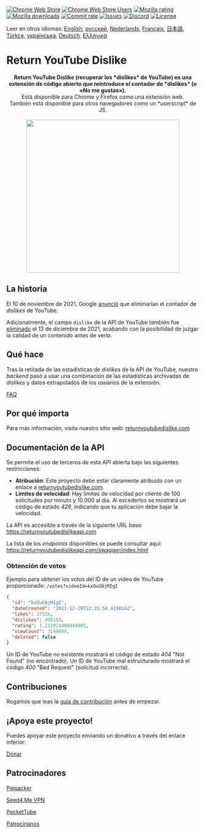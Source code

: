 [![Chrome Web Store](https://img.shields.io/chrome-web-store/stars/gebbhagfogifgggkldgodflihgfeippi?label=Chrome%20Rating&style=flat&logo=google)](https://chrome.google.com/webstore/detail/youtube-dislike-button/gebbhagfogifgggkldgodflihgfeippi/)
[![Chrome Web Store Users](https://img.shields.io/chrome-web-store/users/gebbhagfogifgggkldgodflihgfeippi?label=Chrome%20Users&style=flat&logo=google)](https://chrome.google.com/webstore/detail/youtube-dislike-button/gebbhagfogifgggkldgodflihgfeippi/)
[![Mozilla rating](https://img.shields.io/amo/stars/return-youtube-dislikes?label=Firefox%20Rating&style=flat&logo=firefox)](https://addons.mozilla.org/en-US/firefox/addon/return-youtube-dislikes/)
[![Mozilla downloads](https://img.shields.io/amo/users/return-youtube-dislikes?label=Firefox%20Users&style=flat&logo=firefox)](https://addons.mozilla.org/en-US/firefox/addon/return-youtube-dislikes/)
[![Commit rate](https://img.shields.io/github/commit-activity/m/Anarios/return-youtube-dislike?label=Commits&style=flat)](https://github.com/Anarios/return-youtube-dislike/commits/main)
[![Issues](https://img.shields.io/github/issues/Anarios/return-youtube-dislike?style=flat&label=Issues)](https://github.com/Anarios/return-youtube-dislike/issues)
[![Discord](https://img.shields.io/discord/909435648170160229?label=Discord&style=flat&logo=discord)](https://discord.gg/UMxyMmCgfF)
[![License](https://img.shields.io/badge/License-GPLv3-blue.svg?style=flat)](https://github.com/Anarios/return-youtube-dislike/blob/main/LICENSE)

Leer en otros idiomas: [English](README.md), [русский](READMEru.md), [Nederlands](READMEnl.md), [Français](READMEfr.md), [日本語](READMEja.md), [Türkçe](READMEtr.md), [українська](READMEuk.md), [Deutsch](READMEde.md), [Ελληνικά](READMEgr.md)


# Return YouTube Dislike

<p align="center">
    <b>Return YouTube Dislike (recuperar los *dislikes* de YouTube) es una extensión de código abierto que reintroduce el contador de *dislikes* (o «No me gustas»).</b><br>
    Está disponible para Chrome y Firefox como una extensión web.<br>
    También está disponible para otros navegadores como un *userscript* de JS.<br><br>
    <img width="400px" src="https://user-images.githubusercontent.com/18729296/141743755-2be73297-250e-4cd1-ac93-8978c5a39d10.png"/>
</p>

## La historia

El 10 de noviembre de 2021, Google [anunció](https://blog.youtube/news-and-events/update-to-youtube/) que eliminarían el contador de _dislikes_ de YouTube.

Adicionalmente, el campo `dislike` de la API de YouTube también fue [eliminado](https://support.google.com/youtube/thread/134791097/update-to-youtube-dislike-counts) el 13 de diciembre de 2021, acabando con la posibilidad de juzgar la calidad de un contenido antes de verlo.

## Qué hace

Tras la retirada de las estadísticas de _dislikes_ de la API de YouTube, nuestro _backend_ pasó a usar una combinación de las estadísticas archivadas de _dislikes_ y datos extrapolados de los usuarios de la extensión.

[FAQ](https://github.com/Anarios/return-youtube-dislike/blob/main/Docs/FAQ.md)

## Por qué importa

Para más información, visita nuestro sitio web: [returnyoutubedislike.com](https://www.returnyoutubedislike.com/)

## Documentación de la API

Se permite el uso de terceros de esta API abierta bajo las siguientes restricciones:

- **Atribución**: Este proyecto debe estar claramente atribuido con un enlace a [returnyoutubedislike.com](https://returnyoutubedislike.com/).
- **Límites de velocidad**: Hay límites de velocidad por cliente de 100 solicitudes por minuto y 10.000 al día. Al excederlos se mostrará un código de estado _429_, indicando que tu aplicación debe bajar la velocidad.

La API es accesible a través de la siguiente URL base:  
https://returnyoutubedislikeapi.com

La lista de los _endpoints_ disponibles se puede consultar aquí:
https://returnyoutubedislikeapi.com/swagger/index.html

### Obtención de votos

Ejemplo para obtener los votos del ID de un vídeo de YouTube proporcionado:
`/votes?videoId=kxOuG8jMIgI`

```json
{
  "id": "kxOuG8jMIgI",
  "dateCreated": "2021-12-20T12:25:54.418014Z",
  "likes": 27326,
  "dislikes": 498153,
  "rating": 1.212014408444885,
  "viewCount": 3149885,
  "deleted": false
}
```

Un ID de YouTube no existente mostrará el código de estado _404_ "Not Found" (no encontrado).
Un ID de YouTube mal estructurado mostrará el código _400_ "Bad Request" (solicitud incorrecta).

<!---
## Documentación de la API

Puedes ver toda la documentación en nuestra página web.
[https://returnyoutubedislike.com/documentation/](https://returnyoutubedislike.com/documentation/) -->

## Contribuciones

Rogamos que leas la [guía de contribución](https://github.com/Anarios/return-youtube-dislike/blob/main/CONTRIBUTING.md) antes de empezar.

## ¡Apoya este proyecto!

Puedes apoyar este proyecto enviando un donativo a través del enlace inferior:

[Donar](https://returnyoutubedislike.com/donate)

## Patrocinadores

[Piepacker](https://piepacker.com)

[Seed4.Me VPN](https://www.seed4.me/users/register?gift=ReturnYoutubeDislike)

[PocketTube](https://yousub.info/?utm_source=returnyoutubedislike)

[Patrocínanos](https://www.patreon.com/join/returnyoutubedislike/checkout?rid=8008601)

